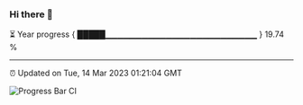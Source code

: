 ### Hi there 👋

⏳ Year progress { █████▁▁▁▁▁▁▁▁▁▁▁▁▁▁▁▁▁▁▁▁▁▁▁▁▁ } 19.74 %

---

⏰ Updated on Tue, 14 Mar 2023 01:21:04 GMT

![Progress Bar CI](https://github.com/ZhaoGui/ZhaoGui/workflows/Progress%20Bar%20CI/badge.svg)
